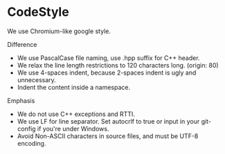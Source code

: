 CodeStyle
=========

We use Chromium-like google style.

Difference

- We use PascalCase file naming, use .hpp suffix for C++ header.
- We relax the line length restrictions to 120 characters long. (origin: 80)
- We use 4-spaces indent, because 2-spaces indent is ugly and unnecessary.
- Indent the content inside a namespace.

Emphasis

- We do not use C++ exceptions and RTTI.
- We use LF for line separator. Set autocrlf to true or input in your git-config if you're under Windows.
- Avoid Non-ASCII characters in source files, and must be UTF-8 encoding.
